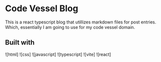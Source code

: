 # Code Vessel Blog

This is a react typescript blog that utillizes markdown files for post entries. Which, essentially I am going to use for my code vessel domain.

## Built with

![html]
![css]
![javascript]
![typescript]
![vite]
![react]
